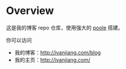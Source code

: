 # Overview

这是我的博客 repo 仓库，使用强大的 [poole](https://github.com/poole/poole) 搭建。

你可以访问

* 我的博客：http://ivanjiang.com/blog
* 我的主页：http://ivanjiang.com/

